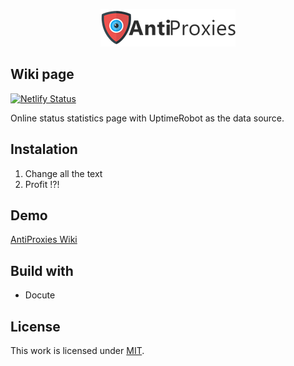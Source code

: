<p align="center">
  <img src="https://raw.githubusercontent.com/AntiProxies/Wiki/master/img/logo-t.png">
</p>

<p align="center">
  <h2>Wiki page</h2>
</p> 

[![Netlify Status](https://api.netlify.com/api/v1/badges/38e6b4a7-da86-4c22-8581-81e220d32a87/deploy-status)](https://app.netlify.com/sites/vibrant-goldberg-93e828/deploys)


Online status statistics page with UptimeRobot as the data source.


## Instalation

1. Change all the text
2. Profit !?!

## Demo

[AntiProxies Wiki](https://wiki.antiproxies.com)

## Build with

* Docute

## License

This work is licensed under [MIT](LICENSE.md).
